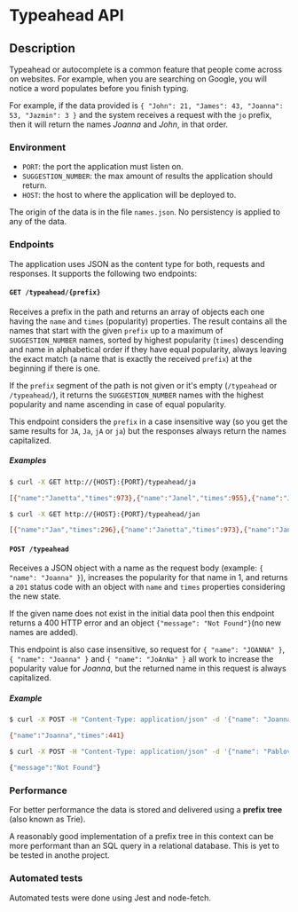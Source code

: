 # Typeahead API

## Description

Typeahead or autocomplete is a common feature that people come across on websites. For example, when you are searching on Google, you will notice a word populates before you finish typing.

For example, if the data provided is `{ "John": 21, "James": 43, "Joanna": 53, "Jazmin": 3 }` and the system receives a request with the `jo` prefix, then it will return the names *Joanna* and *John*, in that order.

### Environment

- `PORT`: the port the application must listen on.
- `SUGGESTION_NUMBER`: the max amount of results the application should return.
- `HOST`: the host to where the application will be deployed to. 

The origin of the data is in the file `names.json`.
No persistency is applied to any of the data.

### Endpoints

The application uses JSON as the content type for both, requests and responses. It supports the following two endpoints:

#### `GET /typeahead/{prefix}`

Receives a prefix in the path and returns an array of objects each one having the `name` and `times` (popularity) properties. The result contains all the names that start with the given `prefix` up to a maximum of `SUGGESTION_NUMBER` names, sorted by highest popularity (`times`) descending and name in alphabetical order if they have equal popularity, always leaving the exact match (a name that is exactly the received `prefix`) at the beginning if there is one.

If the `prefix` segment of the path is not given or it's empty (`/typeahead` or `/typeahead/`), it returns the `SUGGESTION_NUMBER` names with the highest popularity and name ascending in case of equal popularity.

This endpoint considers the `prefix` in a case insensitive way (so you get the same results for `JA`, `Ja`, `jA` or `ja`) but the responses always return the names capitalized.

##### Examples

```bash
$ curl -X GET http://{HOST}:{PORT}/typeahead/ja

[{"name":"Janetta","times":973},{"name":"Janel","times":955},{"name":"Jazmin","times":951},{"name":"Janette","times":947},{"name":"Janet","times":936},{"name":"Janeva","times":929},{"name":"Janella","times":916},{"name":"Janeczka","times":915},{"name":"Jaquelin","times":889},{"name":"Janaya","times":878}]
```

```bash
$ curl -X GET http://{HOST}:{PORT}/typeahead/jan

[{"name":"Jan","times":296},{"name":"Janetta","times":973},{"name":"Janel","times":955},{"name":"Janette","times":947},{"name":"Janet","times":936},{"name":"Janeva","times":929},{"name":"Janella","times":916},{"name":"Janeczka","times":915},{"name":"Janaya","times":878},{"name":"Janine","times":858}]
```

#### `POST /typeahead`

Receives a JSON object with a name as the request body (example: `{ "name": "Joanna" }`), increases the popularity for that name in 1, and returns a `201` status code with an object with `name` and `times` properties considering the new state.

If the given name does not exist in the initial data pool then this endpoint returns a 400 HTTP error and an object `{"message": "Not Found"}`(no new names are added).

This endpoint is also case insensitive, so request for `{ "name": "JOANNA" }`, `{ "name": "Joanna" }` and `{ "name": "JoAnNa" }` all work to increase the popularity value for *Joanna*, but the returned name in this request is always capitalized.

##### Example

```bash
$ curl -X POST -H "Content-Type: application/json" -d '{"name": "Joanna"}' http://{HOST}:{PORT}/typeahead

{"name":"Joanna","times":441}
```

```bash
$ curl -X POST -H "Content-Type: application/json" -d '{"name": "Pablov"}' http://{HOST}:{PORT}/typeahead

{"message":"Not Found"}
```

### Performance

For better performance the data is stored and delivered using a **prefix tree** (also known as Trie).

A reasonably good implementation of a prefix tree in this context can be more performant than an SQL query in a relational database. This is yet to be tested in anothe project.

### Automated tests

Automated tests were done using Jest and node-fetch.
